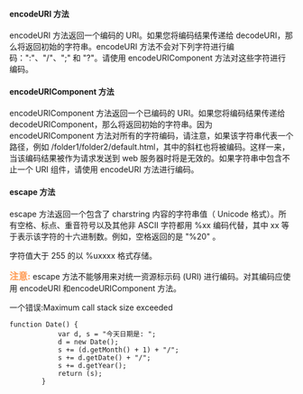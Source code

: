 #### encodeURI 方法 ####

encodeURI 方法返回一个编码的 URI。如果您将编码结果传递给 decodeURI，那么将返回初始的字符串。encodeURI 方法不会对下列字符进行编码：":"、"/"、";" 和 "?"。请使用 encodeURIComponent 方法对这些字符进行编码。

#### encodeURIComponent 方法 ####

encodeURIComponent 方法返回一个已编码的 URI。如果您将编码结果传递给 decodeURIComponent，那么将返回初始的字符串。因为 encodeURIComponent 方法对所有的字符编码，请注意，如果该字符串代表一个路径，例如 /folder1/folder2/default.html，其中的斜杠也将被编码。这样一来，当该编码结果被作为请求发送到 web 服务器时将是无效的。如果字符串中包含不止一个 URI 组件，请使用 encodeURI 方法进行编码。

#### escape 方法 ####
escape 方法返回一个包含了 charstring 内容的字符串值（ Unicode 格式）。所有空格、标点、重音符号以及其他非 ASCII 字符都用 %xx 编码代替，其中 xx 等于表示该字符的十六进制数。例如，空格返回的是 "%20" 。

字符值大于 255 的以 %uxxxx 格式存储。 

<font color="#ff995" face="微软雅黑" size="3">**注意:**</font>   escape 方法不能够用来对统一资源标示码 (URI) 进行编码。对其编码应使用 encodeURI 和encodeURIComponent 方法。

一个错误:Maximum call stack size exceeded

	function Date() {
	            var d, s = "今天日期是: ";
	            d = new Date();
	            s += (d.getMonth() + 1) + "/";
	            s += d.getDate() + "/";
	            s += d.getYear();
	            return (s);
	        }